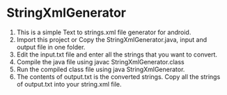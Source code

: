 # StringXmlGenerator
1. This is a simple Text to strings.xml file generator for android.
2. Import this project or Copy the StringXmlGenerator.java, input and output file in one folder.
3. Edit the input.txt file and enter all the strings that you want to convert.
4. Compile the java file using javac StringXmlGenerator.class
5. Run the compiled class file using java StringXmlGenerator.
6. The contents of output.txt is the converted strings. Copy all the strings of output.txt into your string.xml file.
